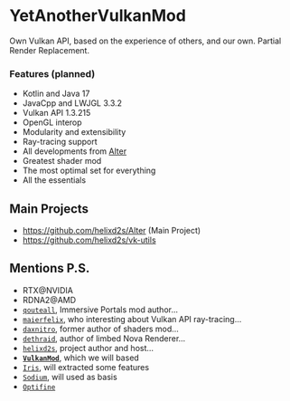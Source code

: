 # YetAnotherVulkanMod

Own Vulkan API, based on the experience of others, and our own. Partial Render Replacement. 

### Features (planned)

- Kotlin and Java 17
- JavaCpp and LWJGL 3.3.2
- Vulkan API 1.3.215
- OpenGL interop
- Modularity and extensibility
- Ray-tracing support
- All developments from [Alter](https://github.com/helixd2s/Alter)
- Greatest shader mod
- The most optimal set for everything
- All the essentials

## Main Projects

- https://github.com/helixd2s/Alter (Main Project)
- https://github.com/helixd2s/vk-utils 

## Mentions P.S.

- RTX@NVIDIA
- RDNA2@AMD
- [`qouteall`](https://github.com/qouteall), Immersive Portals mod author...
- [`maierfelix`](https://github.com/maierfelix), who interesting about Vulkan API ray-tracing...
- [`daxnitro`](https://daxnitro.fandom.com/wiki/Shaders), former author of shaders mod...
- [`dethraid`](https://github.com/dethraid), author of limbed Nova Renderer... 
- [`helixd2s`](https://github.com/helixd2s), project author and host... 
- **[`VulkanMod`](https://github.com/xCollateral/VulkanMod)**, which we will based
- [`Iris`](https://github.com/IrisShaders/Iris), will extracted some features
- [`Sodium`](https://github.com/CaffeineMC/sodium-fabric), will used as basis
- [`Optifine`](https://optifine.net/downloads)
